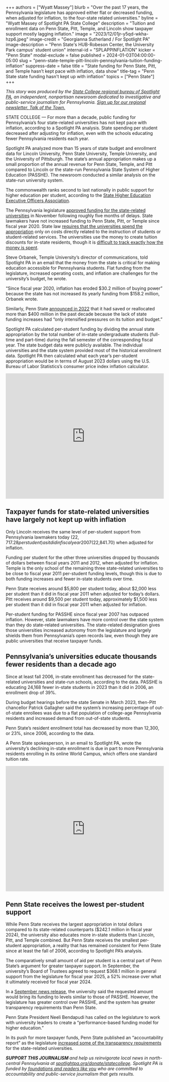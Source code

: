 +++
authors = ["Wyatt Massey"]
blurb = "Over the past 17 years, the Pennsylvania legislature has approved either flat or decreased funding, when adjusted for inflation, to the four-state related universities."
byline = "Wyatt Massey of Spotlight PA State College"
description = "Tuition and enrollment data on Penn State, Pitt, Temple, and Lincoln show taxpayer support mostly lagging inflation."
image = "2023/12/01jr-y5qd-wkha-hzp6.jpeg"
image-credit = "Georgianna Sutherland / For Spotlight PA"
image-description = "Penn State's HUB-Robeson Center, the University Park campus' student union"
internal-id = "SPLAPPINFLATION"
kicker = "Penn State"
modal-exclude = false
published = 2024-01-03T04:00:00-05:00
slug = "penn-state-temple-pitt-lincoln-pennsylvania-tuition-funding-inflation"
suppress-date = false
title = "State funding for Penn State, Pitt, and Temple hasn’t kept pace with inflation, data show"
title-tag = "Penn State state funding hasn't kept up with inflation"
topics = ["Penn State"]
+++

<em>This story was produced by the </em><a href="https://www.spotlightpa.org/statecollege"><em>State College regional bureau of Spotlight PA</em></a><em>, an independent, nonpartisan newsroom dedicated to investigative and public-service journalism for Pennsylvania. </em><a href="https://www.spotlightpa.org/newsletters/talkofthetown"><em>Sign up for our regional newsletter, Talk of the Town.</em></a>

STATE COLLEGE — For more than a decade, public funding for Pennsylvania’s four state-related universities has not kept pace with inflation, according to a Spotlight PA analysis. State spending per student decreased after adjusting for inflation, even with the schools educating fewer Pennsylvania residents each year.

Spotlight PA analyzed more than 15 years of state budget and enrollment data for Lincoln University, Penn State University, Temple University, and the University of Pittsburgh. The state’s annual appropriation makes up a small proportion of the annual revenue for Penn State, Temple, and Pitt compared to Lincoln or the state-run Pennsylvania State System of Higher Education (PASSHE). The newsroom conducted a similar analysis on the state-run university system.

The commonwealth ranks second to last nationally in public support for higher education per student, according to the <a href="https://shef.sheeo.org/report-2/#education-appropriations">State Higher Education Executive Officers Association</a>.

The Pennsylvania legislature <a href="https://www.legis.state.pa.us/cfdocs/legis/li/uconsCheck.cfm?yr=2023&amp;sessInd=0&amp;act=11A">approved funding for the state-related universities</a> in November following roughly five months of delays. State lawmakers have not increased funding to Penn State, Pitt, or Temple since fiscal year 2020. State law <a href="https://www.legis.state.pa.us/cfdocs/legis/li/uconsCheck.cfm?yr=2022&amp;sessInd=0&amp;act=54">requires that the universities spend the appropriation</a> only on costs directly related to the instruction of students or student-related services. The universities use the money to create tuition discounts for in-state residents, though it is <a href="https://www.spotlightpa.org/statecollege/2023/06/penn-state-pitt-temple-lincoln-pa-budget-appropriations/">difficult to track exactly how the money is spent</a>.

<script src="https://www.spotlightpa.org/embed.js" async></script><div data-spl-embed-version="1" data-spl-src="https://www.spotlightpa.org/embeds/newsletter/?cta=Sign%20up%20for%20our%20new%20regional%20newsletter%2C%20%3Cb%3ETalk%20of%20the%20Town%3C%2Fb%3E%2C%20and%20get%20all%20the%20news%20and%20notes%20from%20State%20College%20and%20north-central%20PA.&button=Sign%20Up%20Now&preselect=state_college&eyebrow=DON'T%20MISS%20A%20BEAT"></div>

Steve Orbanek, Temple University’s director of communications, told Spotlight PA in an email that the money from the state is critical for making education accessible for Pennsylvania students. Flat funding from the legislature, increased operating costs, and inflation are challenges for the university’s budget, he wrote.

“Since fiscal year 2020, inflation has eroded $30.2 million of buying power” because the state has not increased its yearly funding from $158.2 million, Orbanek wrote.

Similarly, Penn State <a href="https://www.psu.edu/news/administration/story/increased-support-penn-state-critical-pennsylvanias-families-economy/">announced in 2022</a> that it had saved or reallocated more than $400 million in the past decade because the lack of state funding increases had “only intensified pressures on its tuition and budget.”

Spotlight PA calculated per-student funding by dividing the annual state appropriation by the total number of in-state undergraduate students (full-time and part-time) during the fall semester of the corresponding fiscal year. The state budget data were publicly available. The individual universities and the state system provided most of the historical enrollment data. Spotlight PA then calculated what each year’s per-student appropriation would be in terms of August 2023 dollars using the U.S. Bureau of Labor Statistics’s consumer price index inflation calculator.

<iframe title="Pa. state support per student, adjusted for inflation" aria-label="Interactive line chart" id="datawrapper-chart-4w2hO" src="https://datawrapper.dwcdn.net/4w2hO/6/" scrolling="no" frameborder="0" style="width: 0; min-width: 100% !important; border: none;" height="400" data-external="1"></iframe><script type="text/javascript">!function(){"use strict";window.addEventListener("message",(function(a){if(void 0!==a.data["datawrapper-height"]){var e=document.querySelectorAll("iframe");for(var t in a.data["datawrapper-height"])for(var r=0;r<e.length;r++)if(e[r].contentWindow===a.source){var i=a.data["datawrapper-height"][t]+"px";e[r].style.height=i}}}))}();
</script>

## Taxpayer funds for state-related universities have largely not kept up with inflation

Only Lincoln receives the same level of per-student support from Pennsylvania lawmakers today ($22,717.28 per student) as it did in fiscal year 2007($22,841.70) when adjusted for inflation.

Funding per student for the other three universities dropped by thousands of dollars between fiscal years 2011 and 2012, when adjusted for inflation. Temple is the only school of the remaining three state-related universities to be close to fiscal year 2011 per-student funding levels, though this is due to both funding increases and fewer in-state students over time.

Penn State receives around $5,800 per student today, about $2,000 less per student than it did in fiscal year 2011 when adjusted for today’s dollars. Pitt receives around $9,500 per student today, approximately $1,500 less per student than it did in fiscal year 2011 when adjusted for inflation.

Per-student funding for PASSHE since fiscal year 2007 has outpaced inflation. However, state lawmakers have more control over the state system than they do state-related universities. The state-related designation gives those universities increased autonomy from the legislature and largely shields them from Pennsylvania’s open records law, even though they are public universities that receive taxpayer funds.

<script src="https://www.spotlightpa.org/embed.js" async></script><div data-spl-embed-version="1" data-spl-src="https://www.spotlightpa.org/embeds/donate/"></div>

## Pennsylvania’s universities educate thousands fewer residents than a decade ago

Since at least fall 2006, in-state enrollment has decreased for the state-related universities and state-run schools, according to the data. PASSHE is educating 24,168 fewer in-state students in 2023 than it did in 2006, an enrollment drop of 39%.

During budget hearings before the state Senate in March 2023, then-Pitt chancellor Patrick Gallagher said the system’s increasing percentage of out-of-state enrollees was due to a flat population of college-age Pennsylvania residents and increased demand from out-of-state students.

Penn State’s resident enrollment total has decreased by more than 12,300, or 23%, since 2006, according to the data.

A Penn State spokesperson, in an email to Spotlight PA, wrote the university’s declining in-state enrollment is due in part to more Pennsylvania residents enrolling in its online World Campus, which offers one standard tuition rate.

<iframe title="In-state enrollment in Pennsylvania universities" aria-label="Interactive line chart" id="datawrapper-chart-27jts" src="https://datawrapper.dwcdn.net/27jts/4/" scrolling="no" frameborder="0" style="width: 0; min-width: 100% !important; border: none;" height="400" data-external="1"></iframe><script type="text/javascript">!function(){"use strict";window.addEventListener("message",(function(a){if(void 0!==a.data["datawrapper-height"]){var e=document.querySelectorAll("iframe");for(var t in a.data["datawrapper-height"])for(var r=0;r<e.length;r++)if(e[r].contentWindow===a.source){var i=a.data["datawrapper-height"][t]+"px";e[r].style.height=i}}}))}();
</script>

## Penn State receives the lowest per-student support

While Penn State receives the largest appropriation in total dollars compared to its state-related counterparts ($242.1 million in fiscal year 2024), the university also educates more in-state students than Lincoln, Pitt, and Temple combined. But Penn State receives the smallest per-student appropriation, a reality that has remained consistent for Penn State since at least the fall of 2006, according to Spotlight PA’s analysis.

The comparatively small amount of aid per student is a central part of Penn State’s argument for greater taxpayer support. In September, the university’s Board of Trustees agreed to request $368.1 million in general support from the legislature for fiscal year 2025, a 52% increase over what it ultimately received for fiscal year 2024.

In a <a href="https://www.psu.edu/news/administration/story/penn-state-seeking-increased-student-support-2024-25-funding-request/">September news release</a>, the university said the requested amount would bring its funding to levels similar to those of PASSHE. However, the legislature has greater control over PASSHE, and the system has greater transparency requirements than Penn State.

Penn State President Neeli Bendapudi has called on the legislature to work with university leaders to create a “performance-based funding model for higher education.”

In its push for more taxpayer funds, Penn State published an “accountability report” as the legislature <a href="https://www.spotlightpa.org/statecollege/2023/12/penn-state-pennsylvania-legislature-budget-tuition-transparency-accountability/">increased some of the transparency requirements</a> for the state-related universities.

<script src="https://www.spotlightpa.org/embed.js" async></script><div data-spl-embed-version="1" data-spl-src="https://www.spotlightpa.org/embeds/tips/?tip_text=Do%20you%20have%20a%20tip%20about%20Penn%20State%3F%20We%20want%20to%20hear%20from%20you."></div>

<strong><em>SUPPORT THIS JOURNALISM </em></strong><em>and help us reinvigorate local news in north-central Pennsylvania at </em><a href="https://www.spotlightpa.org/donate/statecollege"><em>spotlightpa.org/donate/statecollege</em></a><em>. Spotlight PA is funded by </em><a href="https://www.spotlightpa.org/support"><em>foundations and readers like you</em></a><em> who are committed to accountability and public-service journalism that gets results.</em>

